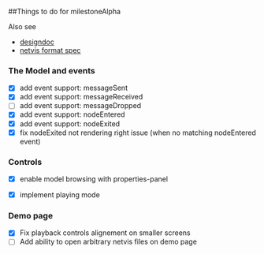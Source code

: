 ##Things to do for milestoneAlpha

Also see
- [designdoc](https://github.com/dborzov/netvis/blob/master/DESIGNDOC.md)
- [netvis format spec](https://github.com/dborzov/netvis/blob/master/netvis.md)


### The Model and events
- [x] add event support: messageSent
- [x] add event support: messageReceived
- [ ] add event support: messageDropped
- [x] add event support: nodeEntered
- [x] add event support: nodeExited
- [x] fix nodeExited not rendering right issue (when no matching nodeEntered event)

### Controls
- [x] enable model browsing with properties-panel
- [x] implement playing mode


### Demo page
- [x] Fix playback controls alignement on smaller screens
- [ ] Add ability to open arbitrary netvis files on demo page
